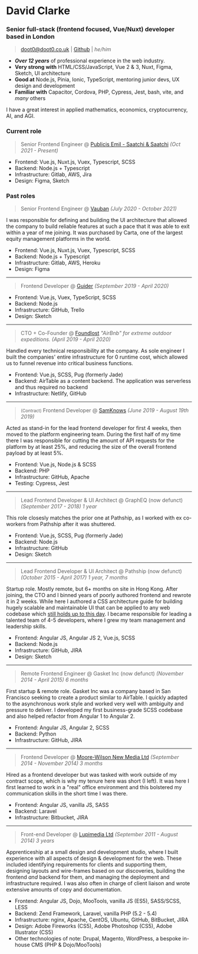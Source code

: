 # David Clarke
### Senior full-stack (frontend focused, Vue/Nuxt) developer based in London

> [doot0@doot0.co.uk](mailto:doot0@doot0.co.uk) | [Github](https://github.com/doot0) | _he/him_

- ***Over 12 years*** of professional experience in the web industry.
- **Very strong with** HTML/CSS/JavaScript, Vue 2 & 3, Nuxt, Figma, Sketch, UI architecture
- **Good at** Node.js, Pinia, Ionic, TypeScript, mentoring junior devs, UX design and development
- **Familiar with** Capacitor, Cordova, PHP, Cypress, Jest, bash, vite, and *many* others

I have a great interest in applied mathematics, economics, cryptocurrency, AI, and AGI.

### Current role

>Senior Frontend Engineer @ [Publicis Emil - Saatchi & Saatchi](https://saatchi.co.uk/) *(Oct 2021 - Present)*

- Frontend: Vue.js, Nuxt.js, Vuex, Typescript, SCSS
- Backend: Node.js + Typescript
- Infrastructure: Gitlab, AWS, Jira
- Design: Figma, Sketch

### Past roles

>Senior Frontend Engineer @ [Vauban](https://vauban.io) *(July 2020 - October 2021)*

I was responsible for defining and building the UI architecture that allowed the company to build reliable features at such a pace that it was able to exit within a year of me joining. It was purchased by Carta, one of the largest equity management platforms in the world.

- Frontend: Vue.js, Nuxt.js, Vuex, Typescript, SCSS
- Backend: Node.js + Typescript
- Infrastructure: Gitlab, AWS, Heroku
- Design: Figma

---

>Frontend Developer @ [Guider](https://www.guider-ai.com/) *(September 2019 - April 2020)*

- Frontend: Vue.js, Vuex, TypeScript, SCSS
- Backend: Node.js
- Infrastructure: GitHub, Trello
- Design: Sketch

---

>CTO + Co-Founder @ [Foundlost](https://foundlo.st) _"AirBnb" for extreme outdoor expeditions._ *(April 2019 - April 2020)*

Handled every technical responsibility at the company. As sole engineer I built the companies' entire infrastructure for 0 runtime cost, which allowed us to funnel revenue into critical business functions.

- Frontend: Vue.js, SCSS, Pug (formerly Jade)
- Backend: AirTable as a content backend. The application was serverless and thus required no backend
- Infrastructure: Netlify, GitHub

---

><small>(Contract)</small> Frontend Developer @ [SamKnows](https://samknows.com) *(June 2019 - August 19th 2019)*

Acted as stand-in for the lead frontend developer for first 4 weeks, then moved to the platform engineering team. During the first half of my time there I was responsible for cutting the amount of API requests for the platform by at least 25%, and reducing the size of the overall frontend payload by at least 5%.

- Frontend: Vue.js, Node.js & SCSS
- Backend: PHP
- Infrastructure: GitHub, Apache
- Testing: Cypress, Jest

---

>Lead Frontend Developer & UI Architect @ GraphEQ (now defunct) *(September 2017 - 2018) 1 year*

This role closesly matches the prior one at Pathship, as I worked with ex co-workers from Pathship after it was shuttered. 

- Frontend: Vue.js, SCSS, Pug (formerly Jade)
- Backend: Node.js
- Infrastructure: GitHub
- Design: Sketch 

---

>Lead Frontend Developer & UI Architect @ Pathship (now defunct) *(October 2015 - April 2017) 1 year, 7 months*

Startup role. Mostly remote, but 6+ months on site in Hong Kong. After joining, the CTO and I binned years of poorly authored frontend and rewrote it in 2 weeks. While here I authored a CSS architecture guide for building hugely scalable and maintainable UI that can be applied to any web codebase which [still holds up to this day](https://github.com/doot0/compago/). I became responsible for leading a talented team of 4-5 developers, where I grew my team management and leadership skills. 

- Frontend: Angular JS, Angular JS 2, Vue.js, SCSS
- Backend: Node.js
- Infrastructure: GitHub, JIRA
- Design: Sketch

---

>Remote Frontend Engineer @ Gasket Inc (now defunct) *(November 2014 - April 2015) 6 months*

First startup & remote role. Gasket Inc was a company based in San Francisco seeking to create a product similar to AirTable. I quickly adapted to the asynchronous work style and worked very well with ambiguity and pressure to deliver. I developed my first business-grade SCSS codebase and also helped refactor from Angular 1 to Angular 2.

- Frontend: Angular JS, Angular 2, SCSS
- Backend: Python
- Infrastructure: GitHub, JIRA

---

>Frontend Developer @ [Moore-Wilson New Media Ltd](https://www.m-w.co.uk/) *(September 2014 - November 2014) 3 months*

Hired as a frontend developer but was tasked with work outside of my contract scope, which is why my tenure here was short (I left). It was here I first learned to work in a "real" office environment and this bolstered my communication skills in the short time I was there.

- Frontend: Angular JS, vanilla JS, SASS
- Backend: Laravel
- Infrastructure: Bitbucket, JIRA

---

>Front-end Developer @ [Lupimedia Ltd](https://www.lupimedia.com/) *(September 2011 - August 2014) 3 years*

Apprenticeship at a small design and development studio, where I built experience with all aspects of design & development for the web. These included identifying requirements for clients and supporting them, designing layouts and wire-frames based on our discoveries, building the frontend _and_ backend for them, and managing the deployment and infrastructure required. I was also often in charge of client liaison and wrote extensive amounts of copy and documentation.

- Frontend: Angular JS, Dojo, MooTools, vanilla JS (ES5), SASS/SCSS, LESS
- Backend: Zend Framework, Laravel, vanilla PHP (5.2 - 5.4)
- Infrastructure: nginx, Apache, CentOS, Ubuntu, GitHub, BitBucket, JIRA
- Design: Adobe Fireworks (CS5), Adobe Photoshop (CS5), Adobe Illustrator (CS5)
- Other technologies of note: Drupal, Magento, WordPress, a bespoke in-house CMS (PHP & Dojo/MooTools)
